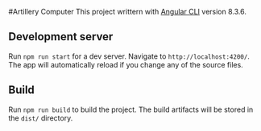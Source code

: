#Artillery Computer
This project writtern with [Angular CLI](https://github.com/angular/angular-cli) version 8.3.6.

## Development server

Run `npm run start` for a dev server. Navigate to `http://localhost:4200/`. The app will automatically reload if you change any of the source files.

## Build

Run `npm run build` to build the project. The build artifacts will be stored in the `dist/` directory.
